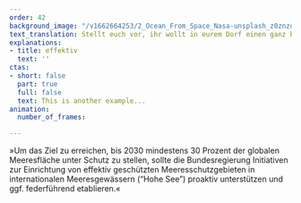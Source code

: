 ```yaml
---
order: 42
background_image: "/v1662664253/2_Ocean_From_Space_Nasa-unsplash_z0znzq_f7vio7.jpg"
text_translation: Stellt euch vor, ihr wollt in eurem Dorf einen ganz besonderen Apfelbaum mit einem Zaun schützen, aber aus irgendwelchen blöden Gründen beschließt das Bauamt, dass es viel einfacher ist, den Zaun woanders hinzustellen, wo gar nichts zu schützen ist. Außerdem hat man vergessen, euch zu fragen, warum ihr genau diesen Baum schützen wollt und ob die Stelle, an der der Zaun jetzt steht, euren Weg blockiert.
explanations:
- title: effektiv
  text: ''
ctas:
- short: false
  part: true
  full: false
  text: This is another example...
animation:
  number_of_frames: 

---
```

»Um das Ziel zu erreichen, bis 2030 mindestens 30 Prozent der globalen Meeresfläche unter Schutz zu stellen, sollte die Bundesregierung Initiativen zur Einrichtung von effektiv geschützten Meeresschutzgebieten in internationalen Meeresgewässern (“Hohe See”) proaktiv unterstützen und ggf. federführend etablieren.«